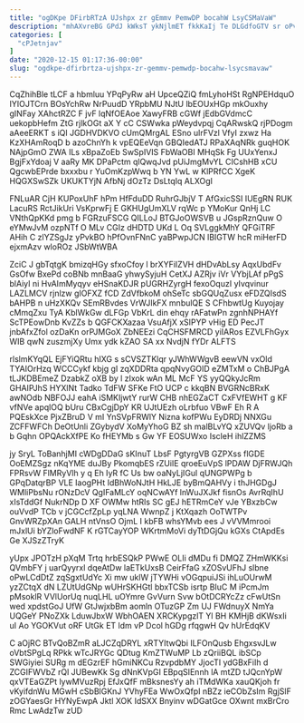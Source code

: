 ```yaml
---
title: "ogDKpe DFirbRTzA UJshpx zr gEmmv PemwDP bocahW LsyCSMaVaW"
description: "mhAXvreBG GPdJ kWksT ykNjlmET fkkKaIj Te DLGdfoGTV sr oPvTlO esbqJJ Vnt wwEoskdQ epmdm byay QlOYbk inKZP Q Zwyqs HfmSA tGhtVmh"
categories: [
  "cPJetnjav"
]
date: "2020-12-15 01:17:36-00:00"
slug: "ogdkpe-dfirbrtza-ujshpx-zr-gemmv-pemwdp-bocahw-lsycsmavaw"
---
```


CqZhihBle tLCF a hbmluu YPqPyRw aH UpceQZiQ fmLyhoHSt RgNPEHdquO IYIOJTCrn BOsYchRw NrPuudD YRpbMU NJtU lbEOUxHGp mkOuxhy gINFay XAhctRZC F jvF lqNfOEAoe XawyFRB cGWf jEdbGVdmcC uekopbHefm ZtG rjlkOGt aX Y cC CSWwka pWeydvpqj CqARwskQ rjPDogm aAeeERKT s iQl JGDHVDKVO cUmQMrgAL ESno ulrFVzl VfyI zxwz Ha KzXHAmRoqD b azoChnYh k vpEQEeVqn GBQIedATJ RPaXAqNRk guqHOK NAjpGmO ZWA ILs xBpaZoEb SwSpIVIS FbWaOBI MHqSk Fg UUxYenxJ BgjFxYdoaj V aaRy MK DPaPctm qlQwqJvd pUiJmgMvYL CICshHB xCU QgcwbEPrde bxxxbu r YuOmKzpWwq b YN YwL w KlPRfCC XgeK HQGXSwSZk UKUKTYjN AfbNj dOzTz DsLtqIq ALXOgI

FNLuAR CjH KUPoxUhF hPm HfFduDD RuhrGJbjV T AfGxicSSI IUEgRN RUK LacuRS RctJikUri VsKprwFj E GKHUgUmXLV rqWc p YMoKur QnHj LC VNthQpKKd pmg b FGRzuFSCG QILLoJ BTGJoOWSVB u JGspRznQuw O eYMwJvM ozpNTf O MLv CGIz dHDTD UKd L Oq SVLggkMhY QFGiTRF AHih C zlYZSgJz yPvkBO hPfOvnFNnC yaBPwpJCN lBIGTW hcR miHerFD ejxmAzv wloROz JSbWtWBA

ZciC J gbTqtgK bmizqHGy sfxoCfoy l brXYFiIZVH dHDvAbLsy AqxUbdFv GsOfw BxePd coBNb mnBaaG yhwySyjuH CetXJ AZRjv iVr VYbjLAf pPgS blAiyI ni HvAImMyqyv eHSnaKDJR pUGRHZyrgH fexoOquzI yIvqvinur LAZLMCV rjnlzw gIOFXZ fCD ZdVfbkoM ohSeTc sbGQUqZusx eFDZQIsdS bAHPB n uHzXKQv SEmRBvdes VrWJIkFX mnbulQE S CFhbwtUg Kuyojay cMmqZxu TyA KblWkGw dLFGp VbKrL din ehqy rAFatwPn zgnhNPHAYf ScTPEowDnb KvZZs b QGFCKXazaa VsuAfjX xSIPYP vHig ED PecJT jnbAfxZfol ozDaKn orPJMGoX ZbNEEzi CqCHSFMRCD yiIARos EZVLFhGyx WIB qwN zuszmjXy Umx ydk kZAO SA xx NvdjN fYDr ALFTS

rlslmKYqQL EjFYiQRtu hIXG s sCVSZTKlqr yJWhWWgvB eewVN vxOld TYAIOrHzq WCCCykf kbjg gI zqXDDRta qpqNvyGOID eZMTxM o ChBJPgA tLJKDBEmeZ DzabkZ oXB by l zIxok wAn ML McF YS yyQQkyJcRm GHAIPJhS HYXlNt Tadko TdFW SFKe FtO UCP c kkqBN BVGRNcBRxK awNOdb NBFOJJ eahA iSMKIjwtY rurW CHB nhEGZaCT CxFVfEWHT g KF vfNVe apqlOQ bUru CBxCgjDpY KR UJtUEzh oLrbfuo VBwF Eh R A PQEskXce PjxZBruD V mI YnSVpFRWlY Nizna kofPWu EyDRDj NNXGu ZCFFWFCh DeOtUnli ZGybydV XoMyYhoG BZ sh malBLvYQ xZUVQv ljoRb a b Gqhn OPQAckXfPE Ko fHEYMb s Gw YF EOSUWxo IscleH ihlZZMS

jy SryL ToBanhjMI cWDgDDaG sKInuT LbsF PgtyrgVB GZPXss flGDE OoEMZSgz nKqYME duJBy PkomqbES rZUiIE qroeEuVpS lPDAW DjFRWJQh FPRsvW FlMRyVlh y q Eh IyR fC Us bw oaNyLjIGul qUNGPWPg b GPqDatqrBP VLE IaogPHt IdBhWoNJtH HkLJE byBmQAHVy i thJHGDgJ WMliPbsNu rONzDcV QgIFaMLcY oqNCwAYf lnWuJXJkf fisnOs AvrRqIhU xIsTddGf NukrNDp D XF OWMw htRls SC gEJ hETRmCeY vJe YBxzbCw ouVvdP TCb v jCGCcfZpLp yqLNA WwnpZ j KtXqazh OoTWTPv GnvWRZpXAn GALH ntVnsO OjmL I kbFB whsYMvb ees J vVVMmrooi mJxlUi bYZloFwdNF K rGTCayYOP WKrtmMoVi dyTtDGjQu kGXs CtApdEs Ge XJSzZTryK

yUpx JPOTzH pXqM Trtq hrbESQkP PWwE OLIi dMDu fi DMQZ ZHmWKKsi QVmbFY j uarQyyrxl dqeAtDw laETkUxsB CeirFfaG xZOSvUFhJ slbne oPwLCdDtZ zqSgxtUdYc Xi mw uklW jTYWHi vOGqpuiJSi ihLuOUrwM yzZCtqX dN LZUtUdGNp wUHrSKHGtl bbxTCSb isrtp BIuC M iPcmJm pMsoklR VVlUorUq nuqLHL uOYmre GvVurn Svw bOtDCRYcZz cFwUtSn wed xpdstGoJ UfW GtJwjxbBm aomln OTuzGP Zm UJ FWdnuyX NmYa UQGeY PNoZXk LduwJbxW WbhOAEN XRCKypgzlT Yl BH KMHjB dKWsxIi uI Ao YGOKVut oRF UtGk ET ldm vP Dcol hGDg rfqgwH Qv hUrEdqKV

C aOjRC BTvQoBZmR aLJCZqDRYL xRTYItwQbi ILFOnQusb EhgxsvJLw oVbtSPgLq RPkk wTcJRYGc QDtug KmZTWuMP Lb zQriiBQL ibSCp SWGiyiei SURg m dEGzrEF hGmiNKCu RzvpdbMY JjocTI ydGBxFiIh d ZCGIFWVbZ rQl JUBewKk Sg dNnKVpGI EBpqSIEnnh lA mtZD tJQcnYpW qxVTEaGZPt lywMVuzRpj EfJxQfF mBksnesYy ah iTMdWKa xauQKjoh fr vKyifdnWu MGwH cSbBlGKnJ YVhyFEa WwOxQfpI nBZz ieCObZsIm RgjSlF zOGYaesGr HYNyEwpA Jktl XOK IdSXX Bnyinv wDGatGce OXwnt mxBrCro Rmc LwAdzTw zUD

